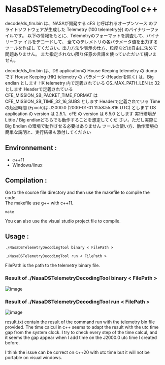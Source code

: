 # NasaDSTelemetryDecodingTool c++
 
decode/ds_tlm.bin は、NASAが開発する cFS と呼ばれるオープンソース のフライトソフトウェアが生成した 
Telemetry (100 telemetry分) のバイナリーファイルです。 以下の情報をもとに、Telemetryのフォーマットを調査して、バイナリーファ イルをデコードして、
全てのテレメトリの各パラメータ値を出力するツールを作成し てください。出力方法や表示の仕方、粒度などは自由に決めて問題ありません。 また指定されない限り任意の言語を使っていただいて構いません。

decode/ds_tlm.bin は、DS applicationの House Keeping telemetry の dump です
House Keeping (HK) telemetry の パラメータ (Headerを除く) は、Big endian とします
HK telemetry 内で定義されている OS_MAX_PATH_LEN は 32 とします
Headerで定義されている CFE_MISSION_SB_PACKET_TIME_FORMAT は CFE_MISSION_SB_TIME_32_16_SUBS とします
Headerで定義されている Timeの起点時間 (Epoch)は J2000.0 (2000-01-01 11:58:55.816 UTC) とします
DS application の version は 2.5.1、cFE の version は 6.5.0 とします
実行環境が Little / Big endianどちらでも動作することを想定してくだ さい。ただし実際に Big Endian の環境で動作させる必要はありません
ツールの使い方、動作環境の簡単な説明と、実行結果も添付してください

## Environnement :
- c++11
- Windows/linux
 

## Compilation :  
Go to the source file directory and then use the makefile to compile the code.  
The makefile use g++ with c++11.  
```
make
```
You can also use the visual studio project file to compile.

## Usage :  
```
./NasaDSTelemetryDecodingTool binary < FilePath >
```
```
./NasaDSTelemetryDecodingTool run < FilePath >
```
FilePath is the path to the telemetry binary file.

### Result of ./NasaDSTelemetryDecodingTool binary < FilePath >
![image](https://github.com/moonlight83340/NasaDSTelemetryDecodingTool/assets/6190795/fdca065e-4340-4f3a-a067-efd083687da3)

### Result of ./NasaDSTelemetryDecodingTool run < FilePath >
![image](https://github.com/moonlight83340/NasaDSTelemetryDecodingTool/assets/6190795/73ad4e6b-e377-4ced-b8d2-d03419660298)

result.txt contain the result of the command run with the telemetry bin file provided.
The time calcul in c++ seems to adapt the result with the utc time gap from the system clock.
I try to check every step of the time calcul, and it seems the gap appear when I add time on the J2000.0 utc time I created before.

I think the issue can be correct on c++20 with utc time but it will not be portable on visual windows.
